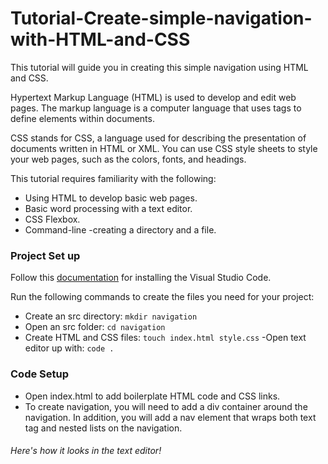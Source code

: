 
# Tutorial-Create-simple-navigation-with-HTML-and-CSS

This tutorial will guide you in creating this simple navigation using HTML and CSS.

Hypertext Markup Language (HTML) is used to develop and edit web pages. The markup language is a computer language that uses tags to define elements within documents. 

CSS stands for CSS, a language used for describing the presentation of documents written in HTML or XML. You can use CSS style sheets to style your web pages, such as the colors, fonts, and headings.

 This tutorial requires familiarity with the following:

- Using HTML to develop basic web pages.
- Basic word processing with a text editor.
- CSS Flexbox.
- Command-line -creating a directory and a file.

### Project Set up

Follow this [documentation](https://code.visualstudio.com/docs/setup/setup-overview) for installing the Visual Studio Code. 

Run the following commands to create the files you need for your project:
- Create an src directory: `mkdir navigation`
- Open an src folder: `cd navigation`
- Create HTML and CSS files:  `touch index.html style.css`
-Open text editor up with:  `code .`
 
 
 ### Code Setup
 
- Open index.html to add boilerplate HTML code and CSS links.
- To create navigation, you will need to add a div container around the navigation. In addition, you will add a nav element that wraps both text tag and nested lists on the navigation.  

###### Here's how it looks in the text editor!



